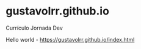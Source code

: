 # gustavolrr.github.io
Currículo Jornada Dev

Hello world - https://gustavolrr.github.io/index.html
